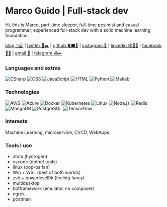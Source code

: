 # Marco Guido | Full-stack dev

Hi, this is Marco, part-time sleeper, full-time pesimist and casual programmer, experienced full-stack dev with a solid machine learning foundation.

[blog 🖱️💻](https://img.shields.io/badge/-FFF?&logo=mouse) | [twitter 🐤✒️](http://twitter.com/guidotorresmx) | [github 🐈‍⬛🐙](http://github.com/guidotorresmx) | [instagram 🤳](http://www.instagram.com/guidotorresmx) | [linkedin 🕸️🧑‍💻](http://www.linkedin.com/in/guidotorresmx) | [facebook 🙂📕](http://www.facebook.com/guidotorresmx) | [email 📧](marco@guidotorres.mx) | [telegram 📤✈️](http://t.me/guidotorresmx)

### Languages and extras
![CSharp][CSharp] ![CSS][CSS] ![JavaScript][JavaScript] ![HTML][HTML] ![Python][Python] ![Matlab][Matlab]

### Technologies
![AWS][AWS] ![Azure][Azure] ![Docker][Docker] ![Kubernetes][Kubernetes] ![Linux][Linux] ![Node.js][Node.js] ![Redis][Redis] ![MongoDB][MongoDB] ![PostgreSQL][PostgreSQL] ![TensorFlow][TensorFlow]

### Interests
Machine Learning, microservice, CI/CD, WebApps.

### Tools I use
- atom (hydrogen)
- vscode (dotnet tools)
- linux (pop-os fan)
- Win + WSL (best of both worlds)
- zsh + powerlevel9k (feeling fancy)
- multidesktop
- botframework (emulator, no composer)  
- ngrok
- postman


[CSharp]:     https://img.shields.io/badge/-C%23-FFF?&logo=Csharp&logoColor=black "C#"
[CSS]:        https://img.shields.io/badge/-CSS-FFF?&logo=CSS "CSS"
[JavaScript]: https://img.shields.io/badge/-JavaScript-FFF?&logo=JavaScript "JavaScript"
[HTML]:       https://img.shields.io/badge/-HTML-FFF?&logo=HTML "HTML"
[Python]:     https://img.shields.io/badge/-Python-FFF?&logo=Python "Python"
[Matlab]:     https://img.shields.io/badge/-Matlab-FFF?&logo=Matlab "Matlab"

[AWS]:        https://img.shields.io/badge/-AWS-FFF?&logo=Amazon-AWS&logoColor=blue "AWS"
[Azure]:      https://img.shields.io/badge/-Azure-FFF?&logo=azure-devops "Azure"
[Docker]:     https://img.shields.io/badge/-Docker-FFF?&logo=Docker "Docker"
[Kubernetes]: https://img.shields.io/badge/-Kubernetes-FFF?&logo=Kubernetes "Kubernetes"
[Linux]:      https://img.shields.io/badge/-Linux-FFF?&logo=Linux "Linux"
[Node.js]:    https://img.shields.io/badge/-Node.js-FFF?&logo=node.js "Node"
[Redis]:      https://img.shields.io/badge/-Redis-FFF?&logo=Redis "Redis"
[MongoDB]:      https://img.shields.io/badge/-MongoDB-FFF?&logo=MongoDB "MongoDB"
[PostgreSQL]: https://img.shields.io/badge/-PostgreSQL-FFF?&logo=PostgreSQL "PostgreSQL"
[TensorFlow]: https://img.shields.io/badge/-TensorFlow-FFF?&logo=TensorFlow "TensorFlow"



<!--
**guidotorresmx/guidotorresmx** is a ✨ _special_ ✨ repository because its `README.md` (this file) appears on your GitHub profile.

Here are some ideas to get you started:

- 🔭 I’m currently working on ...
- 🌱 I’m currently learning ...
- 👯 I’m looking to collaborate on ...
- 🤔 I’m looking for help with ...
- 💬 Ask me about ...
- 📫 How to reach me: ...
- 😄 Pronouns: ...
- ⚡ Fun fact: ...
-->
